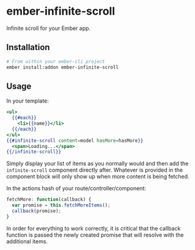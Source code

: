 # ember-infinite-scroll

Infinite scroll for your Ember app.

## Installation

```bash
# From within your ember-cli project
ember install:addon ember-infinite-scroll
```

## Usage

In your template:

```hbs
<ul>
  {{#each}}
    <li>{{name}}</li>
  {{/each}}
</ul>
{{#infinite-scroll content=model hasMore=hasMore}}
  <span>Loading...</span>
{{/infinite-scroll}}
```

Simply display your list of items as you normally would and then add the `infinite-scroll` component directly after. Whatever is provided in the component block will only show up when more content is being fetched.

In the actions hash of your route/controller/component:

```javascript
fetchMore: function(callback) {
  var promise = this.fetchMoreItems();
  callback(promise);
}
```

In order for everything to work correctly, it is critical that the callback function is passed the newly created promise that will resolve with the additional items.
